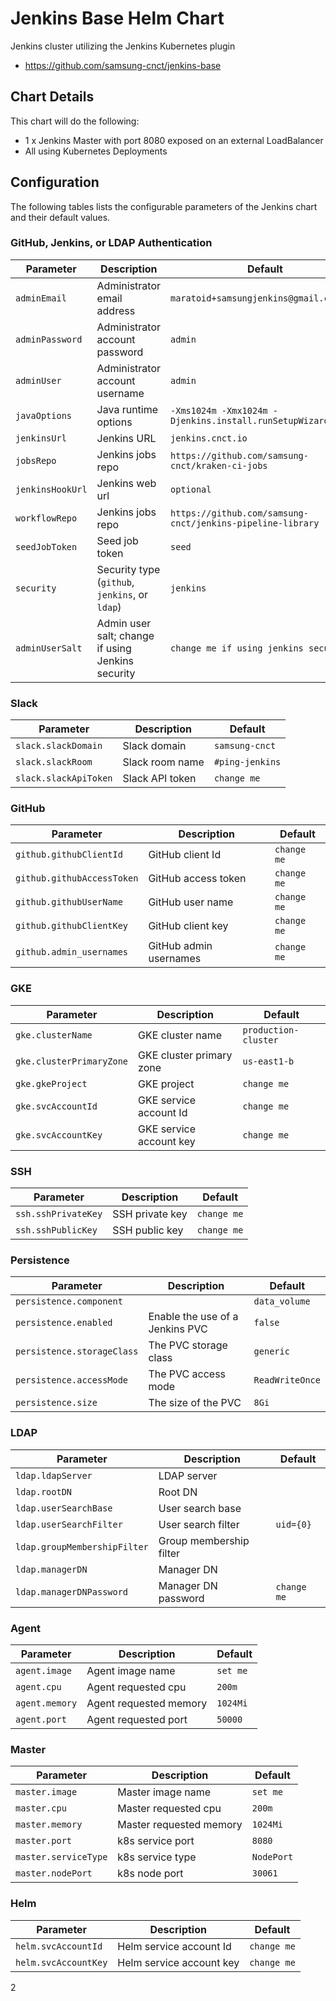 # Jenkins Base Helm Chart

Jenkins cluster utilizing the Jenkins Kubernetes plugin

* https://github.com/samsung-cnct/jenkins-base

## Chart Details
This chart will do the following:

* 1 x Jenkins Master with port 8080 exposed on an external LoadBalancer
* All using Kubernetes Deployments

## Configuration

The following tables lists the configurable parameters of the Jenkins chart and their default values.

### GitHub, Jenkins, or LDAP Authentication
| Parameter | Description | Default |
| --- | --- | --- |
| `adminEmail` | Administrator email address | `maratoid+samsungjenkins@gmail.com` |
| `adminPassword` | Administrator account password | `admin` |
| `adminUser` | Administrator account username | `admin` |
| `javaOptions` | Java runtime options | `-Xms1024m -Xmx1024m -Djenkins.install.runSetupWizard=false` |
| `jenkinsUrl` | Jenkins URL | `jenkins.cnct.io` |
| `jobsRepo` | Jenkins jobs repo | `https://github.com/samsung-cnct/kraken-ci-jobs` |
| `jenkinsHookUrl` | Jenkins web url | `optional` |
| `workflowRepo` | Jenkins jobs repo | `https://github.com/samsung-cnct/jenkins-pipeline-library` |
| `seedJobToken` | Seed job token | `seed` |
| `security` | Security type (`github`, `jenkins`, or `ldap`) | `jenkins` |
| `adminUserSalt` | Admin user salt; change if using Jenkins security | `change me if using jenkins security` |


### Slack
| Parameter | Description | Default |
| --- | --- | --- |
| `slack.slackDomain` | Slack domain | `samsung-cnct` |
| `slack.slackRoom` | Slack room name | `#ping-jenkins` |
| `slack.slackApiToken` | Slack API token | `change me` |

### GitHub
| Parameter | Description | Default |
| --- | --- | --- |
| `github.githubClientId` | GitHub client Id | `change me` |
| `github.githubAccessToken` | GitHub access token | `change me` |
| `github.githubUserName` | GitHub user name | `change me` |
| `github.githubClientKey` | GitHub client key | `change me` |
| `github.admin_usernames` | GitHub admin usernames | `change me` |

### GKE
| Parameter | Description | Default |
| --- | --- | --- |
| `gke.clusterName` | GKE cluster name | `production-cluster` |
| `gke.clusterPrimaryZone` | GKE cluster primary zone | `us-east1-b` |
| `gke.gkeProject` | GKE project | `change me` |
| `gke.svcAccountId` | GKE service account Id | `change me` |
| `gke.svcAccountKey` | GKE service account key | `change me` |

### SSH
| Parameter | Description | Default |
| --- | --- | --- |
| `ssh.sshPrivateKey` | SSH private key | `change me` |
| `ssh.sshPublicKey` | SSH public key | `change me` |

### Persistence
| Parameter | Description | Default |
| --- | --- | --- |
| `persistence.component` |  | `data_volume` |
| `persistence.enabled` | Enable the use of a Jenkins PVC | `false` |
| `persistence.storageClass` | The PVC storage class | `generic` |
| `persistence.accessMode` | The PVC access mode | `ReadWriteOnce` |
| `persistence.size` | The size of the PVC | `8Gi` |

### LDAP
| Parameter | Description | Default |
| --- | --- | --- |
| `ldap.ldapServer` | LDAP server |  |
| `ldap.rootDN` | Root DN |  |
| `ldap.userSearchBase` | User search base |  |
| `ldap.userSearchFilter` | User search filter | `uid={0}` |
| `ldap.groupMembershipFilter` | Group membership filter |  |
| `ldap.managerDN` | Manager DN |  |
| `ldap.managerDNPassword` | Manager DN password | `change me` |

### Agent
| Parameter | Description | Default |
| --- | --- | --- |
| `agent.image` | Agent image name | `set me` |
| `agent.cpu` | Agent requested cpu | `200m` |
| `agent.memory` | Agent requested memory | `1024Mi` |
| `agent.port` | Agent requested port | `50000` |

### Master
| Parameter | Description | Default |
| --- | --- | --- |
| `master.image` | Master image name | `set me` |
| `master.cpu` | Master requested cpu | `200m` |
| `master.memory` | Master requested memory | `1024Mi` |
| `master.port` | k8s service port | `8080` |
| `master.serviceType` | k8s service type | `NodePort` |
| `master.nodePort` | k8s node port | `30061` |

### Helm
| Parameter | Description | Default |
| --- | --- | --- |
| `helm.svcAccountId` | Helm service account Id | `change me` |
| `helm.svcAccountKey` | Helm service account key | `change me` |
2